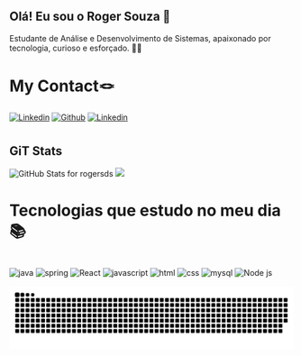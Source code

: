## Olá! Eu sou o Roger Souza 👋
Estudante de Análise e Desenvolvimento de Sistemas, apaixonado por tecnologia, curioso e esforçado. 👨‍💻

# My Contact🪢

[![Linkedin](https://img.shields.io/badge/Microsoft_Outlook-0078D4?style=for-the-badge&logo=microsoft-outlook&logoColor=white)](https://rogger_souza@hotmail.com)
[![Github](https://img.shields.io/badge/GitHub-100000?style=for-the-badge&logo=github&logoColor=white)](https://github.com/rogersds)
[![Linkedin](https://img.shields.io/badge/LinkedIn-0077B5?style=for-the-badge&logo=linkedin&logoColor=white)](https://www.linkedin.com/in/rogersouzaa/)

#




## GiT Stats 

<img src="https://github-readme-stats.vercel.app/api?username=rogersds&show_icons=true&include_all_commits=true&count_private=true&theme=midnight-purple&layout=compact" alt="GitHub Stats for rogersds" width="700">

<img src="https://github-readme-streak-stats.herokuapp.com?user=rogersds&theme=midnight-purple" width="700">

# 
# Tecnologias que estudo no meu dia 📚

<div style="display: inline_block"><br/>
<img align="center" alt="java" src=https://img.shields.io/badge/Java-ED8B00?style=for-the-badge&logo=openjdk&logoColor=white>
<img align="center" alt="spring" src=https://img.shields.io/badge/Spring-6DB33F?style=for-the-badge&logo=spring&logoColor=white>
<img align="center" alt="React" src=https://img.shields.io/badge/React-20232A?style=for-the-badge&logo=react&logoColor=61DAFB>
<img align="center" alt="javascript" src=https://img.shields.io/badge/JavaScript-F7DF1E?style=for-the-badge&logo=javascript&logoColor=black>  
<img align="center" alt="html" src=https://img.shields.io/badge/HTML5-E34F26?style=for-the-badge&logo=html5&logoColor=white>  
<img align="center" alt="css" src=https://img.shields.io/badge/CSS3-1572B6?style=for-the-badge&logo=css3&logoColor=white>  
<img align="center" alt="mysql" src=https://img.shields.io/badge/TypeScript-007ACC?style=for-the-badge&logo=typescript&logoColor=white>
<img align="center" alt="Node js" src=https://img.shields.io/badge/Node.js-43853D?style=for-the-badge&logo=node.js&logoColor=white>
</div> <br>


<picture align="center">
  <source media="(prefers-color-scheme: dark)" srcset="https://raw.githubusercontent.com/rogersds/rogersds/output/github-contribution-grid-snake-dark.svg">
  <source media="(prefers-color-scheme: light)" srcset="https://raw.githubusercontent.com/rogersds/rogersds/output/github-contribution-grid-snake-dark.svg">
  <img align="center" alt="github contribution grid snake animation" src="https://raw.githubusercontent.com/rogersds/rogersds/output/github-contribution-grid-snake.svg">
</picture>


